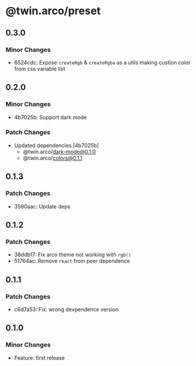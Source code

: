 # @twin.arco/preset

## 0.3.0

### Minor Changes

- 6524cdc: Expose `createRgb` & `createRgba` as a utils making custion color from css variable list

## 0.2.0

### Minor Changes

- 4b7025b: Support dark mode

### Patch Changes

- Updated dependencies [4b7025b]
  - @twin.arco/dark-mode@0.1.0
  - @twin.arco/colors@0.1.1

## 0.1.3

### Patch Changes

- 3590aac: Update deps

## 0.1.2

### Patch Changes

- 38ddb17: Fix arco theme not working with `rgb()`
- 51764ac: Remove `react` from peer dependence

## 0.1.1

### Patch Changes

- c6d7a53: Fix: wrong devpendence version

## 0.1.0

### Minor Changes

- Feature: first release
